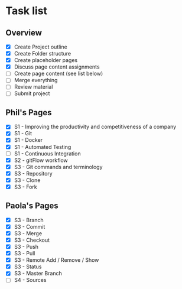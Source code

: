 # Task list

## Overview
- [x] Create Project outline
- [x] Create Folder structure
- [x] Create placeholder pages
- [x] Discuss page content assignments
- [ ] Create page content (see list below)
- [ ] Merge everything
- [ ] Review material
- [ ] Submit project

## Phil's Pages
- [x] S1 - Improving the productivity and competitiveness of a company
- [x] S1 - Git
- [x] S1 - Docker
- [x] S1 - Automated Testing
- [ ] S1 - Continuous Integration
- [x] S2 - gitFlow workflow
- [x] S3 - Git commands and terminology
- [x] S3 - Repository
- [x] S3 - Clone
- [x] S3 - Fork

## Paola's Pages
- [x] S3 - Branch
- [x] S3 - Commit
- [x] S3 - Merge
- [x] S3 - Checkout
- [x] S3 - Push
- [x] S3 - Pull
- [x] S3 - Remote Add / Remove / Show
- [x] S3 - Status
- [x] S3 - Master Branch
- [ ] S4 - Sources
